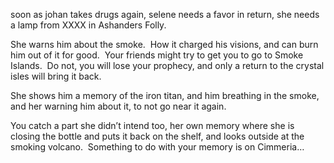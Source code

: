 soon as johan takes drugs again, selene needs a favor in return, she needs a lamp from XXXX in Ashanders Folly.

She warns him about the smoke.  How it charged his visions, and can burn him out of it for good.  Your friends might try to get you to go to Smoke Islands.  Do not, you will lose your prophecy, and only a return to the crystal isles will bring it back.

She shows him a memory of the iron titan, and him breathing in the smoke, and her warning him about it, to not go near it again.

You catch a part she didn’t intend too, her own memory where she is closing the bottle and puts it back on the shelf, and looks outside at the smoking volcano.  Something to do with your memory is on Cimmeria…